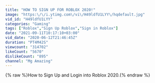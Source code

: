 ```yaml
---
title: "HOW TO SIGN UP FOR ROBLOX 2020!"
image: "https:\/\/i.ytimg.com\/vi\/H49ldfU1LYY\/hqdefault.jpg"
vid_id: "H49ldfU1LYY"
categories: "Gaming"
tags: ["Roblox","Sign Up Roblox","Sign in Roblox"]
date: "2021-09-11T10:17:10+03:00"
vid_date: "2020-06-12T21:46:45Z"
duration: "PT4M42S"
viewcount: "314702"
likeCount: "5670"
dislikeCount: "895"
channel: "Mg Amazing"
---
```

{% raw %}How to Sign Up and Login into Roblox 2020.{% endraw %}
